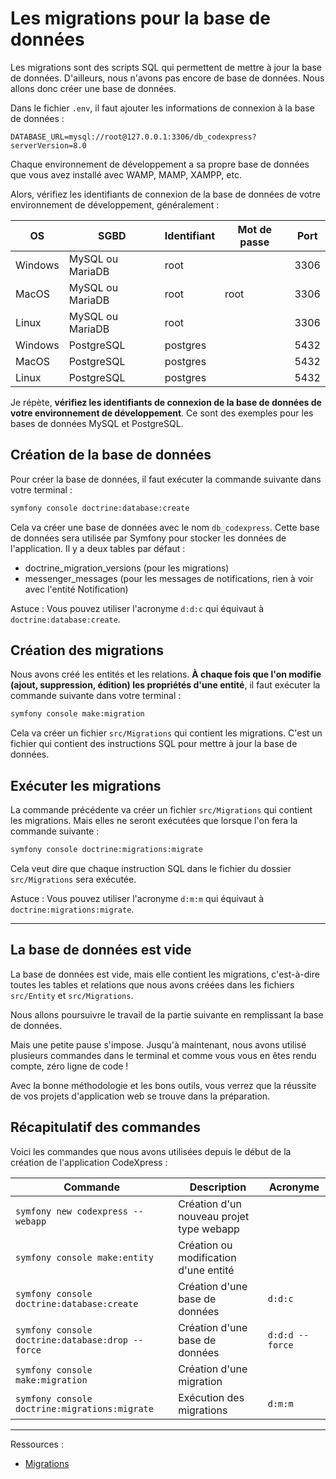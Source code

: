 # Les migrations pour la base de données

Les migrations sont des scripts SQL qui permettent de mettre à jour la base de données. D'ailleurs, nous n'avons pas encore de base de données. Nous allons donc créer une base de données.

Dans le fichier `.env`, il faut ajouter les informations de connexion à la base de données :

```dotenv
DATABASE_URL=mysql://root@127.0.0.1:3306/db_codexpress?serverVersion=8.0
```

Chaque environnement de développement a sa propre base de données que vous avez installé avec WAMP, MAMP, XAMPP, etc.

Alors, vérifiez les identifiants de connexion de la base de données de votre environnement de développement, généralement :

| OS | SGBD | Identifiant | Mot de passe | Port |
| --- | --- | --- | --- | --- |
| Windows | MySQL ou MariaDB | root | | 3306 |
| MacOS | MySQL ou MariaDB | root | root | 3306 |
| Linux | MySQL ou MariaDB | root | | 3306 |
| Windows | PostgreSQL | postgres | | 5432 |
| MacOS | PostgreSQL | postgres | | 5432 |
| Linux | PostgreSQL | postgres | | 5432 |

Je répète, **vérifiez les identifiants de connexion de la base de données de votre environnement de développement**. Ce sont des exemples pour les bases de données MySQL et PostgreSQL.

## Création de la base de données

Pour créer la base de données, il faut exécuter la commande suivante dans votre terminal :


```bash
symfony console doctrine:database:create
```

Cela va créer une base de données avec le nom `db_codexpress`. Cette base de données sera utilisée par Symfony pour stocker les données de l'application. Il y a deux tables par défaut :

- doctrine_migration_versions (pour les migrations)
- messenger_messages (pour les messages de notifications, rien à voir avec l'entité Notification)
  
Astuce : Vous pouvez utiliser l'acronyme `d:d:c` qui équivaut à `doctrine:database:create`.

## Création des migrations

Nous avons créé les entités et les relations. **À chaque fois que l'on modifie (ajout, suppression, édition) les propriétés d'une entité**, il faut exécuter la commande suivante dans votre terminal :

```bash
symfony console make:migration
```

Cela va créer un fichier `src/Migrations` qui contient les migrations. C'est un fichier qui contient des instructions SQL pour mettre à jour la base de données.

## Exécuter les migrations

La commande précédente va créer un fichier `src/Migrations` qui contient les migrations. Mais elles ne seront exécutées que lorsque l'on fera la commande suivante :

```bash
symfony console doctrine:migrations:migrate
```

Cela veut dire que chaque instruction SQL dans le fichier du dossier `src/Migrations` sera exécutée.

Astuce : Vous pouvez utiliser l'acronyme `d:m:m` qui équivaut à `doctrine:migrations:migrate`.

---

## La base de données est vide

La base de données est vide, mais elle contient les migrations, c'est-à-dire toutes les tables et relations que nous avons créées dans les fichiers `src/Entity` et `src/Migrations`.

Nous allons poursuivre le travail de la partie suivante en remplissant la base de données.

Mais une petite pause s'impose. Jusqu'à maintenant, nous avons utilisé plusieurs commandes dans le terminal et comme vous vous en êtes rendu compte, zéro ligne de code !

Avec la bonne méthodologie et les bons outils, vous verrez que la réussite de vos projets d'application web se trouve dans la préparation.

## Récapitulatif des commandes

Voici les commandes que nous avons utilisées depuis le début de la création de l'application CodeXpress :

| Commande | Description | Acronyme |
| --- | --- | --- |
| `symfony new codexpress --webapp` | Création d'un nouveau projet type webapp | |
| `symfony console make:entity` | Création ou modification d'une entité | |
| `symfony console doctrine:database:create` | Création d'une base de données | `d:d:c` |
| `symfony console doctrine:database:drop --force` | Création d'une base de données | `d:d:d --force` |
| `symfony console make:migration` | Création d'une migration | |
| `symfony console doctrine:migrations:migrate` | Exécution des migrations | `d:m:m` |

---

Ressources :

- [Migrations](https://symfony.com/doc/current/bundles/DoctrineMigrationsBundle/index.html)